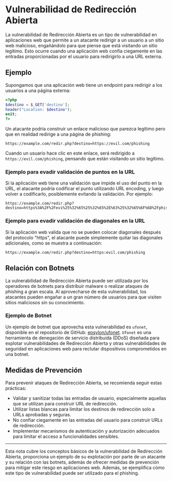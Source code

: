 
# Vulnerabilidad de Redirección Abierta

La vulnerabilidad de Redirección Abierta es un tipo de vulnerabilidad en aplicaciones web que permite a un atacante redirigir a un usuario a un sitio web malicioso, engañándolo para que piense que está visitando un sitio legítimo. Esto ocurre cuando una aplicación web confía ciegamente en las entradas proporcionadas por el usuario para redirigirlo a una URL externa.

## Ejemplo

Supongamos que una aplicación web tiene un endpoint para redirigir a los usuarios a una página externa:

```php
<?php
$destino = $_GET['destino'];
header("Location: $destino");
exit;
?>
```

Un atacante podría construir un enlace malicioso que parezca legítimo pero que en realidad redirige a una página de phishing:

```
https://example.com/redir.php?destino=https://evil.com/phishing
```

Cuando un usuario hace clic en este enlace, será redirigido a `https://evil.com/phishing`, pensando que están visitando un sitio legítimo.

### Ejemplo para evadir validación de puntos en la URL

Si la aplicación web tiene una validación que impide el uso del punto en la URL, el atacante podría codificar el punto utilizando URL encoding, y luego volver a codificarlo, posiblemente evitando la validación. Por ejemplo:

```
https://example.com/redir.php?destino=https%3A%2F%2Fevi%25%32%65%25%32%65%2E%63%25%32%65%6F%6D%2Fphishing
```

### Ejemplo para evadir validación de diagonales en la URL

Si la aplicación web valida que no se pueden colocar diagonales después del protocolo "https", el atacante puede simplemente quitar las diagonales adicionales, como se muestra a continuación:

```
https://example.com/redir.php?destino=https:evil.com/phishing
```

## Relación con Botnets

La vulnerabilidad de Redirección Abierta puede ser utilizada por los operadores de botnets para distribuir malware o realizar ataques de phishing a gran escala. Al aprovecharse de esta vulnerabilidad, los atacantes pueden engañar a un gran número de usuarios para que visiten sitios maliciosos sin su conocimiento.

### Ejemplo de Botnet

Un ejemplo de botnet que aprovecha esta vulnerabilidad es `ufonet`, disponible en el repositorio de GitHub: [epsylon/ufonet](https://github.com/epsylon/ufonet). `Ufonet` es una herramienta de denegación de servicio distribuida (DDoS) diseñada para explotar vulnerabilidades de Redirección Abierta y otras vulnerabilidades de seguridad en aplicaciones web para reclutar dispositivos comprometidos en una botnet.

## Medidas de Prevención

Para prevenir ataques de Redirección Abierta, se recomienda seguir estas prácticas:

- Validar y sanitizar todas las entradas de usuario, especialmente aquellas que se utilizan para construir URL de redirección.
- Utilizar listas blancas para limitar los destinos de redirección solo a URLs aprobadas y seguras.
- No confiar ciegamente en las entradas del usuario para construir URLs de redirección.
- Implementar mecanismos de autenticación y autorización adecuados para limitar el acceso a funcionalidades sensibles.

---

Esta nota cubre los conceptos básicos de la vulnerabilidad de Redirección Abierta, proporciona un ejemplo de su explotación por parte de un atacante y su relación con las botnets, además de ofrecer medidas de prevención para mitigar este riesgo en aplicaciones web. Además, se ejemplifica cómo este tipo de vulnerabilidad puede ser utilizado para el phishing.